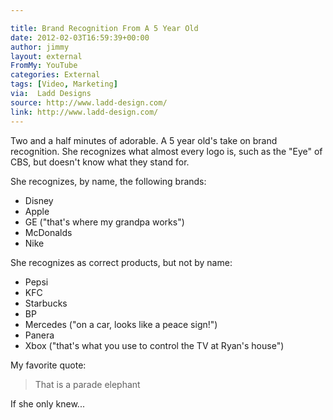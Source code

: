 ```yaml
---

title: Brand Recognition From A 5 Year Old
date: 2012-02-03T16:59:39+00:00
author: jimmy
layout: external
FromMy: YouTube
categories: External
tags: [Video, Marketing]
via:  Ladd Designs
source: http://www.ladd-design.com/
link: http://www.ladd-design.com/
---
```


  Two and a half minutes of adorable.  A 5 year old's take on brand recognition.  She recognizes what almost every logo is, such as the "Eye" of CBS, but doesn't know what they stand for.

She recognizes, by name, the following brands:

 - Disney
 - Apple
 - GE ("that's where my grandpa works")
 - McDonalds
 - Nike

She recognizes as correct products, but not by name:

 - Pepsi
 - KFC
 - Starbucks
 - BP
 - Mercedes ("on a car, looks like a peace sign!")
 - Panera
 - Xbox ("that's what you use to control the TV at Ryan's house")

My favorite quote:

 > That is a parade elephant

If she only knew...


